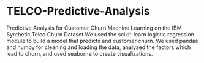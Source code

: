 # TELCO-Predictive-Analysis
Predictive Analysis for Customer Churn
Machine Learning on the IBM Synthetic Telco Churn Dataset
We used the scikit-learn logistic regression module to build a model that predicts and customer churn. We used pandas and numpy for cleaning and loading the data, analyzed the factors which lead to churn, and used seaborne to create visualizations.
